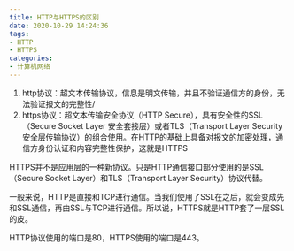 ```yaml
---
title: HTTP与HTTPS的区别
date: 2020-10-29 14:24:36
tags:
- HTTP
- HTTPS
categories:
- 计算机网络
---
```


1. http协议：超文本传输协议，信息是明文传输，并且不验证通信方的身份，无法验证报文的完整性/
2. https协议：超文本传输安全协议（HTTP Secure），具有安全性的SSL（Secure Socket Layer 安全套接层）或者TLS（Transport Layer Security 安全层传输协议）的组合使用。在HTTP的基础上具备对报文的加密处理，通信方身份认证和内容完整性保护，这就是HTTPS



HTTPS并不是应用层的一种新协议。只是HTTP通信接口部分使用的是SSL（Secure Socket Layer）和TLS（Transport Layer Security）协议代替。

一般来说，HTTP是直接和TCP进行通信。当我们使用了SSL在之后，就会变成先和SSL通信，再由SSL与TCP进行通信。所以说，HTTPS就是HTTP套了一层SSL的皮。

HTTP协议使用的端口是80，HTTPS使用的端口是443。